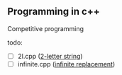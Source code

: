 ## Programming in c++
Competitive programming

todo:
-[ ] 2l.cpp ([2-letter string](https://codeforces.com/contest/1669/problem/E))
-[ ] infinite.cpp ([infinite replacement](https://codeforces.com/contest/1674/problem/C))
